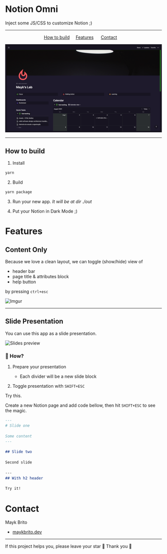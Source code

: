 # Notion Omni

Inject some JS/CSS to customize Notion ;)

---

<p align="center">
<a href="#how-to-build">How to build</a>&nbsp;&nbsp;&nbsp;&nbsp;
<a href="#features">Features</a>
&nbsp;&nbsp;&nbsp;&nbsp;
<a href="#contact">Contact</a>
&nbsp;&nbsp;&nbsp;&nbsp;
</p>

![Preview](.github/preview.png)

---

## How to build

1. Install

```sh
yarn
```

2. Build

```sh
yarn package
```

3. Run your new app.
   _It will be at dir ./out_

4. Put your Notion in Dark Mode ;)

# Features

## Content Only

Because we love a clean layout, we can toggle (show/hide) view of

- header bar
- page title & attributes block
- help button

by pressing `ctrl+esc`

![Imgur](https://i.imgur.com/NkJz7cn.gif)

---

## Slide Presentation

You can use this app as a slide presentation.

![Slides preview](https://i.imgur.com/9QL2WTy.gif)

### 🤔 How?

1. Prepare your presentation

   - Each divider will be a new slide block

2. Toggle presentation with `SHIFT+ESC`

Try this.

Create a new Notion page and add code bellow, then hit `SHIFT+ESC` to see the magic.

```md
---
# Slide one

Some content
---

## Slide two

Second slide

---
## With h2 header

Try it!
```

# Contact

Mayk Brito

- [maykbrito.dev](https://maykbrito.dev)

---

If this project helps you, please leave your star 🌟 Thank you 💛
